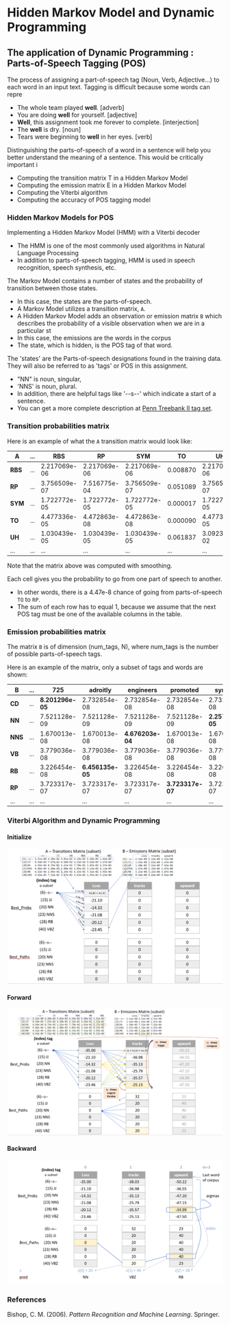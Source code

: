 # Hidden Markov Model and Dynamic Programming  

## The application of Dynamic Programming : Parts-of-Speech Tagging (POS)
 
The process of assigning a part-of-speech tag (Noun, Verb, Adjective...) to each word in an input text.  Tagging is difficult because some words can repre

- The whole team played **well**. [adverb]
- You are doing **well** for yourself. [adjective]
- **Well**, this assignment took me forever to complete. [interjection]
- The **well** is dry. [noun]
- Tears were beginning to **well** in her eyes. [verb]

Distinguishing the parts-of-speech of a word in a sentence will help you better understand the meaning of a sentence. This would be critically important i

- Computing the transition matrix T in a Hidden Markov Model
- Computing the emission matrix E in a Hidden Markov Model
- Computing the Viterbi algorithm
- Computing the accuracy of POS tagging model

### Hidden Markov Models for POS  
Implementing a Hidden Markov Model (HMM) with a Viterbi decoder
- The HMM is one of the most commonly used algorithms in Natural Language Processing
- In addition to parts-of-speech tagging, HMM is used in speech recognition, speech synthesis, etc.

The Markov Model contains a number of states and the probability of transition between those states.
- In this case, the states are the parts-of-speech.
- A Markov Model utilizes a transition matrix, `A`.
- A Hidden Markov Model adds an observation or emission matrix `B` which describes the probability of a visible observation when we are in a particular st
- In this case, the emissions are the words in the corpus
- The state, which is hidden, is the POS tag of that word.  
  
The 'states' are the Parts-of-speech designations found in the training data. They will also be referred to as 'tags' or POS in this assignment.  
- "NN" is noun, singular, 
- 'NNS' is noun, plural. 
- In addition, there are helpful tags like '--s--' which indicate a start of a sentence.
- You can get a more complete description at [Penn Treebank II tag set](https://www.clips.uantwerpen.be/pages/mbsp-tags). 


### Transition probabilities matrix

Here is an example of what the `A` transition matrix would look like:  

|**A** |...|         RBS  |          RP  |         SYM  |      TO  |          UH|  ...|
|---|---|---|---|---|---|---|---|   
|**RBS**  |...|2.217069e-06  |2.217069e-06  |2.217069e-06  |0.008870  |2.217069e-06|...|  
|**RP**   |...|3.756509e-07  |7.516775e-04  |3.756509e-07  |0.051089  |3.756509e-07|...|
|**SYM**  |...|1.722772e-05  |1.722772e-05  |1.722772e-05  |0.000017  |1.722772e-05|...|
|**TO**   |...|4.477336e-05  |4.472863e-08  |4.472863e-08  |0.000090  |4.477336e-05|...|
|**UH**  |...|1.030439e-05  |1.030439e-05  |1.030439e-05  |0.061837  |3.092348e-02|...|
| ... |...| ...          | ...          | ...          | ...      | ...        | ...|


Note that the matrix above was computed with smoothing.

Each cell gives you the probability to go from one part of speech to another.
- In other words, there is a 4.47e-8 chance of going from parts-of-speech `TO` to `RP`.
- The sum of each row has to equal 1, because we assume that the next POS tag must be one of the available columns in the table.  


### Emission probabilities matrix

The matrix `B` is of dimension (num_tags, N), where num_tags is the number of possible parts-of-speech tags. 

Here is an example of the matrix, only a subset of tags and words are shown: 

|**B**| ...|          725 |     adroitly |    engineers |     promoted |      synergy| ...|
|----|----|--------------|--------------|--------------|--------------|-------------|----|
|**CD**  | ...| **8.201296e-05** | 2.732854e-08 | 2.732854e-08 | 2.732854e-08 | 2.732854e-08| ...|
|**NN**  | ...| 7.521128e-09 | 7.521128e-09 | 7.521128e-09 | 7.521128e-09 | **2.257091e-05**| ...|
|**NNS** | ...| 1.670013e-08 | 1.670013e-08 |**4.676203e-04** | 1.670013e-08 | 1.670013e-08| ...|
|**VB**  | ...| 3.779036e-08 | 3.779036e-08 | 3.779036e-08 | 3.779036e-08 | 3.779036e-08| ...|
|**RB**  | ...| 3.226454e-08 | **6.456135e-05** | 3.226454e-08 | 3.226454e-08 | 3.226454e-08| ...|
|**RP**  | ...| 3.723317e-07 | 3.723317e-07 | 3.723317e-07 | **3.723317e-07** | 3.723317e-07| ...|
| ...    | ...|     ...      |     ...      |     ...      |     ...      |     ...      | ...|
  

### Viterbi Algorithm and Dynamic Programming  
#### Initialize  
<img src = "../imgs/Initialize4.png"/>   

#### Forward  
<img src = "../imgs/Forward4.png"/>   

#### Backward  
<img src = "../imgs/Backwards5.png"/>

### References  
Bishop, C. M. (2006). *Pattern Recognition and Machine Learning*. Springer.